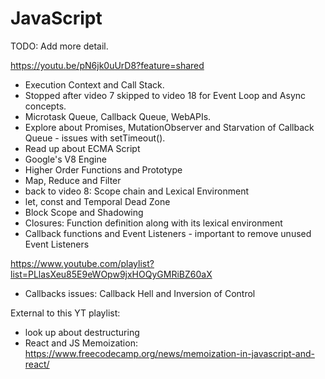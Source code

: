 # JavaScript

TODO: Add more detail.

https://youtu.be/pN6jk0uUrD8?feature=shared

- Execution Context and Call Stack.
- Stopped after video 7 skipped to video 18 for Event Loop and Async concepts.
- Microtask Queue, Callback Queue, WebAPIs.
- Explore about Promises, MutationObserver and Starvation of Callback Queue - issues with setTimeout().
- Read up about ECMA Script
- Google's V8 Engine
- Higher Order Functions and Prototype
- Map, Reduce and Filter
- back to video 8: Scope chain and Lexical Environment
- let, const and Temporal Dead Zone
- Block Scope and Shadowing
- Closures: Function definition along with its lexical environment
- Callback functions and Event Listeners - important to remove unused Event Listeners

https://www.youtube.com/playlist?list=PLlasXeu85E9eWOpw9jxHOQyGMRiBZ60aX

- Callbacks issues: Callback Hell and Inversion of Control

External to this YT playlist:
- look up about destructuring
- React and JS Memoization: https://www.freecodecamp.org/news/memoization-in-javascript-and-react/

